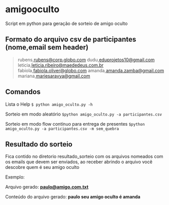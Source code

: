 # amigooculto
Script em python para geração de sorteio de amigo oculto

## Formato do arquivo csv de participantes (nome,email sem header)

>rubens,rubens@corp.globo.com
>dudu,eduprojetos10@gmail.com
>leticia,leticia.ribeiro@maededeus.com.br
>fabiola,fabiola.oliver@globo.com
>amanda,amanda.zamba@gmail.com
>mariana,mariesaravya@gmail.com


## Comandos

Lista o Help
```$ python amigo_oculto.py -h```

Sorteio em modo aleatório
```$python amigo_oculto.py -a participantes.csv```

Sorteio em modo flow contínuo para entrega de presentes
```$python amigo_oculto.py -a participantes.csv -m sem_quebra```

## Resultado do sorteio

Fica contido no diretorio resultado_sorteio com os arquivos nomeados com os emails que devem ser enviados, ao receber abrindo o arquivo você descobre quem é seu amigo oculto

Exemplo:

Arquivo gerado: **paulo@amigo.com.txt**

Conteúdo do arquivo gerado:   **paulo seu amigo oculto é amanda**
